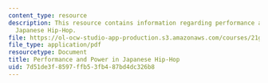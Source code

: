 ```yaml
---
content_type: resource
description: This resource contains information regarding performance and power in
  Japanese Hip-Hop.
file: https://ol-ocw-studio-app-production.s3.amazonaws.com/courses/21g-035-topics-in-culture-and-globalization-fall-2003/7d51de3f8597ffb53fb487bd4dc326b8_MIT21G_035F03_l08.pdf
file_type: application/pdf
resourcetype: Document
title: Performance and Power in Japanese Hip-Hop
uid: 7d51de3f-8597-ffb5-3fb4-87bd4dc326b8
---
```

